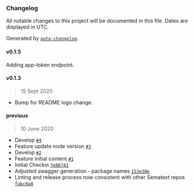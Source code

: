 ### Changelog

All notable changes to this project will be documented in this file. Dates are displayed in UTC.

Generated by [`auto-changelog`](https://github.com/CookPete/auto-changelog).

#### v0.1.5

Adding app-token endpoint.

#### v0.1.3

> 15 Sept 2020

- Bump for README logo change.

#### previous

> 10 June 2020

- Develop [`#4`](https://github.com/sematext/sematext-api-client-javascript/pull/4)
- Feature update node version [`#3`](https://github.com/sematext/sematext-api-client-javascript/pull/3)
- Develop [`#2`](https://github.com/sematext/sematext-api-client-javascript/pull/2)
- Feature initial content [`#1`](https://github.com/sematext/sematext-api-client-javascript/pull/1)
- Initial Checkin [`7e86741`](https://github.com/sematext/sematext-api-client-javascript/commit/7e8674166d48e313514acb74e5caac1ada971d68)
- Adjusted swagger generation - package names [`153e30e`](https://github.com/sematext/sematext-api-client-javascript/commit/153e30e6b7c93723aa84189650e1119bd1a601e1)
- Linting and release process now consistent with other Sematext repos [`fabc8a8`](https://github.com/sematext/sematext-api-client-javascript/commit/fabc8a8a078cf2ee24a423bdb97204496c62c04e)
